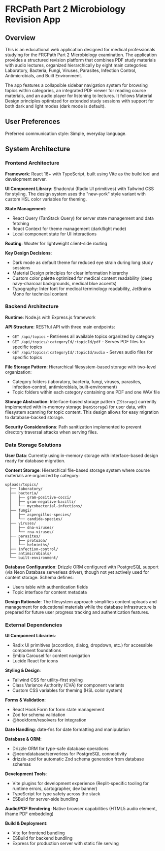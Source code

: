 # FRCPath Part 2 Microbiology Revision App

## Overview

This is an educational web application designed for medical professionals studying for the FRCPath Part 2 Microbiology examination. The application provides a structured revision platform that combines PDF study materials with audio lectures, organized hierarchically by eight main categories: Laboratory, Bacteria, Fungi, Viruses, Parasites, Infection Control, Antimicrobials, and Built Environment.

The app features a collapsible sidebar navigation system for browsing topics within categories, an integrated PDF viewer for reading course materials, and an audio player for listening to lectures. It follows Material Design principles optimized for extended study sessions with support for both dark and light modes (dark mode is default).

## User Preferences

Preferred communication style: Simple, everyday language.

## System Architecture

### Frontend Architecture

**Framework**: React 18+ with TypeScript, built using Vite as the build tool and development server.

**UI Component Library**: Shadcn/ui (Radix UI primitives) with Tailwind CSS for styling. The design system uses the "new-york" style variant with custom HSL color variables for theming.

**State Management**: 
- React Query (TanStack Query) for server state management and data fetching
- React Context for theme management (dark/light mode)
- Local component state for UI interactions

**Routing**: Wouter for lightweight client-side routing

**Key Design Decisions**:
- Dark mode as default theme for reduced eye strain during long study sessions
- Material Design principles for clear information hierarchy
- Custom color palette optimized for medical content readability (deep navy-charcoal backgrounds, medical blue accents)
- Typography: Inter font for medical terminology readability, JetBrains Mono for technical content

### Backend Architecture

**Runtime**: Node.js with Express.js framework

**API Structure**: RESTful API with three main endpoints:
- `GET /api/topics` - Retrieves all available topics organized by category
- `GET /api/topics/:categoryId/:topicId/pdf` - Serves PDF files for specific topics
- `GET /api/topics/:categoryId/:topicId/audio` - Serves audio files for specific topics

**File Storage Pattern**: Hierarchical filesystem-based storage with two-level organization:
- Category folders (laboratory, bacteria, fungi, viruses, parasites, infection-control, antimicrobials, built-environment)
- Topic folders within each category containing one PDF and one WAV file

**Storage Abstraction**: Interface-based storage pattern (`IStorage`) currently implemented with in-memory storage (`MemStorage`) for user data, with filesystem scanning for topic content. This design allows for easy migration to database-backed storage.

**Security Considerations**: Path sanitization implemented to prevent directory traversal attacks when serving files.

### Data Storage Solutions

**User Data**: Currently using in-memory storage with interface-based design ready for database migration.

**Content Storage**: Hierarchical file-based storage system where course materials are organized by category:
```
uploads/topics/
  ├── laboratory/
  ├── bacteria/
  │   ├── gram-positive-cocci/
  │   ├── gram-negative-bacilli/
  │   └── mycobacterial-infections/
  ├── fungi/
  │   ├── aspergillus-species/
  │   └── candida-species/
  ├── viruses/
  │   ├── dna-viruses/
  │   └── rna-viruses/
  ├── parasites/
  │   ├── protozoa/
  │   └── helminths/
  ├── infection-control/
  ├── antimicrobials/
  └── built-environment/
```

**Database Configuration**: Drizzle ORM configured with PostgreSQL support (via Neon Database serverless driver), though not yet actively used for content storage. Schema defines:
- Users table with authentication fields
- Topic interface for content metadata

**Design Rationale**: The filesystem approach simplifies content uploads and management for educational materials while the database infrastructure is prepared for future user progress tracking and authentication features.

### External Dependencies

**UI Component Libraries**:
- Radix UI primitives (accordion, dialog, dropdown, etc.) for accessible component foundations
- Embla Carousel for content navigation
- Lucide React for icons

**Styling & Design**:
- Tailwind CSS for utility-first styling
- Class Variance Authority (CVA) for component variants
- Custom CSS variables for theming (HSL color system)

**Forms & Validation**:
- React Hook Form for form state management
- Zod for schema validation
- @hookform/resolvers for integration

**Date Handling**: date-fns for date formatting and manipulation

**Database & ORM**:
- Drizzle ORM for type-safe database operations
- @neondatabase/serverless for PostgreSQL connectivity
- drizzle-zod for automatic Zod schema generation from database schemas

**Development Tools**:
- Vite plugins for development experience (Replit-specific tooling for runtime errors, cartographer, dev banner)
- TypeScript for type safety across the stack
- ESBuild for server-side bundling

**Audio/PDF Rendering**: Native browser capabilities (HTML5 audio element, iframe PDF embedding)

**Build & Deployment**:
- Vite for frontend bundling
- ESBuild for backend bundling
- Express for production server with static file serving